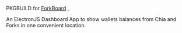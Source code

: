 PKGBUILD for [ForkBoard](https://github.com/aaroncarpenter/fork-board) , 

An ElectronJS Dashboard App to show wallets balances from Chia and Forks in one convenient location.


